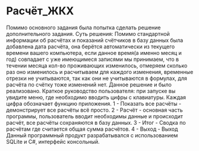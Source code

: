 # Расчёт_ЖКХ

Помимо основного задания была попытка сделать решение дополнительного задания. Суть решения: Помимо стандартной информации об расчётах и показаний счётчиков в базу данных была добавлена дата расчёта, она берётся автоматически из текущего времени вашего компьютера, если данное время(а именно месяц и год) совпадает с уже имеющимеся записями мы принимаем, что в течении месяца кол-во проживающих изменилось, отмеряем сколько раз оно изменилось и расчитываем для каждого изменения, временные отрезки не учитываются, так как они не учитываются в формулах, для расчёта по счётку тоже изменений нет.
Данное решение и было реализовано.
Краткое руководство пользователя:
при запуске вы увидите меню, где необходимо вводить цифры с клавиатуры. Каждая цифра обозначает функцию приложения.
1 - Показать все расчёты - демонстрирует все расчёты всё просто.
2 - Расчёт - основная часть программы, пользователь вводит необходимы данные и происходит расчёт, все расчёты сохраняются в базу данных.
3 - Итог - Сводка по расчётам где считается общая сумма расчётов.
4 - Выход - Выход
Данный программный продукт разрабатывался с использованием SQLite и C#, интерфейс консольный.
